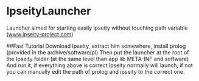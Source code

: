# IpseityLauncher
Launcher aimed for starting easily ipseity without touching path variable (www.ipseity-project.com)

##Fast Tutorial
Download Ipseity, extract him somewhere, install prolog (provided in the archive/software/pl)
Then put the launcher at the root of the Ipseity folder (at the same level than app lib META-INF and software)
And run it, if everything above is correct Ipseity normally will launch, if not you can manually edit the path 
of prolog and ipseity to the correct one.
